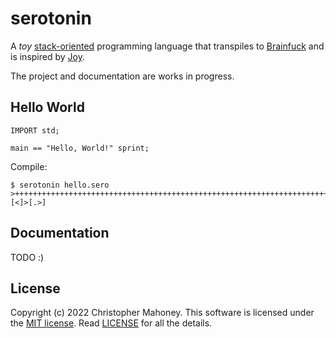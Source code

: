 # serotonin

A _toy_ [stack-oriented](https://en.wikipedia.org/wiki/Stack-oriented_programming) programming language that transpiles to [Brainfuck](https://en.wikipedia.org/wiki/Brainfuck) and is inspired by [Joy](https://hypercubed.github.io/joy/joy.html).

The project and documentation are works in progress.

## Hello World

```serotonin
IMPORT std;

main == "Hello, World!" sprint;
```

Compile:

```text
$ serotonin hello.sero
>++++++++++++++++++++++++++++++++++++++++++++++++++++++++++++++++++++++++>+++++++++++++++++++++++++++++++++++++++++++++++++++++++++++++++++++++++++++++++++++++++++++++++++++++>++++++++++++++++++++++++++++++++++++++++++++++++++++++++++++++++++++++++++++++++++++++++++++++++++++++++++++>++++++++++++++++++++++++++++++++++++++++++++++++++++++++++++++++++++++++++++++++++++++++++++++++++++++++++++>+++++++++++++++++++++++++++++++++++++++++++++++++++++++++++++++++++++++++++++++++++++++++++++++++++++++++++++++>++++++++++++++++++++++++++++++++++++++++++++>++++++++++++++++++++++++++++++++>+++++++++++++++++++++++++++++++++++++++++++++++++++++++++++++++++++++++++++++++++++++++>+++++++++++++++++++++++++++++++++++++++++++++++++++++++++++++++++++++++++++++++++++++++++++++++++++++++++++++++>++++++++++++++++++++++++++++++++++++++++++++++++++++++++++++++++++++++++++++++++++++++++++++++++++++++++++++++++++>++++++++++++++++++++++++++++++++++++++++++++++++++++++++++++++++++++++++++++++++++++++++++++++++++++++++++++>++++++++++++++++++++++++++++++++++++++++++++++++++++++++++++++++++++++++++++++++++++++++++++++++++++>+++++++++++++++++++++++++++++++++[<]>[.>]
```

## Documentation

TODO :)

## License

Copyright (c) 2022 Christopher Mahoney. This software is licensed under the [MIT license](https://opensource.org/licenses/MIT). Read [LICENSE](LICENSE) for all the details.
